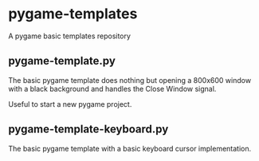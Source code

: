 pygame-templates
================

A pygame basic templates repository

pygame-template.py
------------------

The basic pygame template does nothing but opening a 800x600 window with
a black background and handles the Close Window signal.
    
Useful to start a new pygame project.


pygame-template-keyboard.py
---------------------------

The basic pygame template with a basic keyboard cursor implementation.

